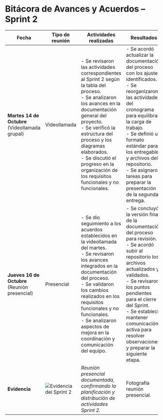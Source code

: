 # **Bitácora de Avances y Acuerdos – Sprint 2**

| **Fecha** | **Tipo de reunión** | **Actividades realizadas** | **Resultados** |
|------------|---------------------|-----------------------------|-----------------------------|
| **Martes 14 de Octubre** <br>(Videollamada grupal) | Videollamada | - Se revisaron las actividades correspondientes al Sprint 2 según la tabla del proceso.<br>- Se analizaron los avances en la documentación general del proyecto.<br>- Se verificó la estructura del proceso y los diagramas elaborados.<br>- Se discutió el progreso en la organización de los requisitos funcionales y no funcionales. | - Se acordó actualizar la documentación del proceso con los ajustes identificados.<br>- Se reorganizaron las actividades del cronograma para equilibrar la carga de trabajo.<br>- Se definió un formato estándar para los entregables y archivos del repositorio.<br>- Se asignaron tareas para preparar la presentación de la segunda entrega. |
| **Jueves 16 de Octubre** <br>(Reunión presencial) | Presencial | - Se dio seguimiento a los acuerdos establecidos en la videollamada del martes.<br>- Se revisaron los avances integrados en la documentación del proceso.<br>- Se validaron los cambios realizados en los requisitos funcionales y no funcionales.<br>- Se analizaron aspectos de mejora en la coordinación y comunicación del equipo. | - Se concluyó la versión final de la documentación del proceso para revisión.<br>- Se acordó subir al repositorio los archivos actualizados y validados.<br>- Se revisaron los puntos pendientes para el cierre del Sprint.<br>- Se estableció mantener comunicación activa para resolver observaciones y preparar la siguiente etapa. |
| **Evidencia** | ![Evidencia del Sprint 2](https://i.ibb.co/BScLYX0/IMG-20251030-WA0028.jpg) | _Reunión presencial documentada, confirmando la planificación y distribución de actividades Sprint 2._ | Fotografía reunión presencial. |
